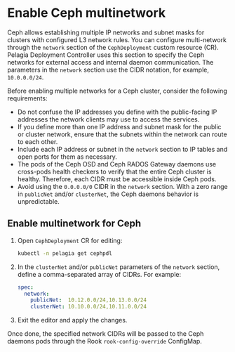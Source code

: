 <a id="l3-ceph"></a>

# Enable Ceph multinetwork

Ceph allows establishing multiple IP networks and subnet masks for clusters
with configured L3 network rules. You can configure multi-network through the
`network` section of the `CephDeployment` custom resource (CR). Pelagia Deployment Controller uses this section
to specify the Ceph networks for external access and internal daemon
communication. The parameters in the `network` section use the CIDR notation,
for example, `10.0.0.0/24`.

Before enabling multiple networks for a Ceph cluster, consider the following
requirements:

* Do not confuse the IP addresses you define with the public-facing IP
  addresses the network clients may use to access the services.
* If you define more than one IP address and subnet mask for the public or
  cluster network, ensure that the subnets within the network can route to
  each other.
* Include each IP address or subnet in the `network` section to IP tables and
  open ports for them as necessary.
* The pods of the Ceph OSD and Ceph RADOS Gateway daemons use cross-pods health checkers
  to verify that the entire Ceph cluster is healthy. Therefore, each CIDR must
  be accessible inside Ceph pods.
* Avoid using the `0.0.0.0/0` CIDR in the `network` section. With a zero
  range in `publicNet` and/or `clusterNet`, the Ceph daemons behavior
  is unpredictable.

## Enable multinetwork for Ceph

1. Open `CephDeployment` CR for editing:
      ```bash
      kubectl -n pelagia get cephpdl
      ```

2. In the `clusterNet` and/or `publicNet` parameters of the `network` section, define a comma-separated array of CIDRs.
   For example:
   ```yaml
   spec:
     network:
       publicNet:  10.12.0.0/24,10.13.0.0/24
       clusterNet: 10.10.0.0/24,10.11.0.0/24
   ```

3. Exit the editor and apply the changes.

Once done, the specified network CIDRs will be passed to the Ceph daemons pods
through the Rook `rook-config-override` ConfigMap.
